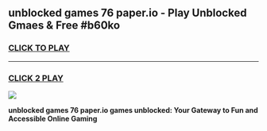 
## unblocked games 76 paper.io - Play Unblocked Gmaes & Free #b60ko
<h3>
<a href="https://premium.freeplayer.one?title=unblocked_games_76_paper.io&ref=01M">CLICK TO PLAY</a></h3>
<hr>

<h3>
<a href="https://premium.freeplayer.one?title=unblocked_games_76_paper.io&ref=01M">CLICK 2 PLAY</a>
  
</h3>

<a href="https://premium.freeplayer.one?title=unblocked_games_76_paper.io&ref=01M"><img src="https://clearcache.store/games.png"></a>


**unblocked games 76 paper.io games unblocked: Your Gateway to Fun and Accessible Online Gaming**
